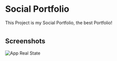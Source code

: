 # Social Portfolio

This Project is my Social Portfolio, the best Portfolio!
#

## Screenshots

![App Real State](https://res.cloudinary.com/dovavvnjx/image/upload/v1676183351/f_xfboge.png)
